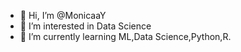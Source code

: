 - 👋 Hi, I’m @MonicaaY
- 👀 I’m interested in Data Science
- 🌱 I’m currently learning ML,Data Science,Python,R.

<!---
MonicaaY/MonicaaY is a ✨ special ✨ repository because its `README.md` (this file) appears on your GitHub profile.
You can click the Preview link to take a look at your changes.
--->
